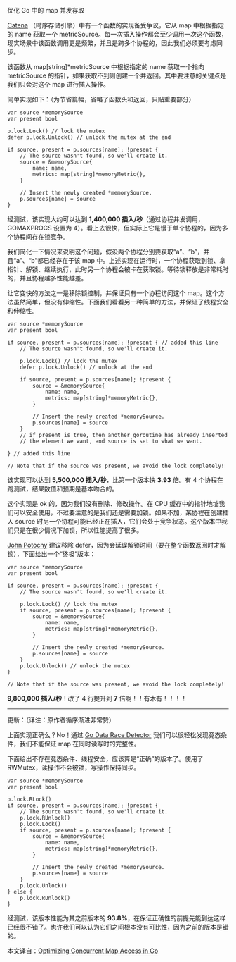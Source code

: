 优化 Go 中的 map 并发存取

[Catena](https://github.com/PreetamJinka/catena) （时序存储引擎）中有一个函数的实现备受争议，它从 map 中根据指定的 name 获取一个 metricSource。每一次插入操作都会至少调用一次这个函数，现实场景中该函数调用更是频繁，并且是跨多个协程的，因此我们必须要考虑同步。

该函数从 map[string]*metricSource 中根据指定的 name 获取一个指向 metricSource 的指针，如果获取不到则创建一个并返回。其中要注意的关键点是我们只会对这个 map 进行插入操作。

简单实现如下：（为节省篇幅，省略了函数头和返回，只贴重要部分）

```
var source *memorySource
var present bool

p.lock.Lock() // lock the mutex
defer p.lock.Unlock() // unlock the mutex at the end

if source, present = p.sources[name]; !present {
	// The source wasn't found, so we'll create it.
	source = &memorySource{
		name: name,
		metrics: map[string]*memoryMetric{},
	}

	// Insert the newly created *memorySource.
	p.sources[name] = source
}
```

经测试，该实现大约可以达到 **1,400,000 插入/秒**（通过协程并发调用，GOMAXPROCS 设置为 4）。看上去很快，但实际上它是慢于单个协程的，因为多个协程间存在锁竞争。

我们简化一下情况来说明这个问题，假设两个协程分别要获取“a”、“b”，并且“a”、“b”都已经存在于该 map 中。上述实现在运行时，一个协程获取到锁、拿指针、解锁、继续执行，此时另一个协程会被卡在获取锁。等待锁释放是非常耗时的，并且协程越多性能越差。

让它变快的方法之一是移除锁控制，并保证只有一个协程访问这个 map。这个方法虽然简单，但没有伸缩性。下面我们看看另一种简单的方法，并保证了线程安全和伸缩性。 

```
var source *memorySource
var present bool

if source, present = p.sources[name]; !present { // added this line
	// The source wasn't found, so we'll create it.

	p.lock.Lock() // lock the mutex
	defer p.lock.Unlock() // unlock at the end

	if source, present = p.sources[name]; !present {
		source = &memorySource{
			name: name,
			metrics: map[string]*memoryMetric{},
		}

		// Insert the newly created *memorySource.
		p.sources[name] = source
	}
	// if present is true, then another goroutine has already inserted
	// the element we want, and source is set to what we want.

} // added this line

// Note that if the source was present, we avoid the lock completely!
```

该实现可以达到 **5,500,000 插入/秒**，比第一个版本快 **3.93** 倍。有 4 个协程在跑测试，结果数值和预期是基本吻合的。

这个实现是 ok 的，因为我们没有删除、修改操作。在 CPU 缓存中的指针地址我们可以安全使用，不过要注意的是我们还是需要加锁。如果不加，某协程在创建插入 source 时另一个协程可能已经正在插入，它们会处于竞争状态。这个版本中我们只是在很少情况下加锁，所以性能提高了很多。

[John Potocny](https://twitter.com/JohnPotocny1) 建议移除 defer，因为会延误解锁时间（要在整个函数返回时才解锁），下面给出一个“终极”版本：

```
var source *memorySource
var present bool

if source, present = p.sources[name]; !present {
	// The source wasn't found, so we'll create it.

	p.lock.Lock() // lock the mutex
	if source, present = p.sources[name]; !present {
		source = &memorySource{
			name: name,
			metrics: map[string]*memoryMetric{},
		}

		// Insert the newly created *memorySource.
		p.sources[name] = source
	}
	p.lock.Unlock() // unlock the mutex
}

// Note that if the source was present, we avoid the lock completely!
```

**9,800,000 插入/秒**！改了 4 行提升到 **7** 倍啊！！有木有！！！！

------------------------------------------

更新：（译注：原作者循序渐进非常赞）

上面实现正确么？No！通过 [Go Data Race Detector](https://golang.org/doc/articles/race_detector.html) 我们可以很轻松发现竟态条件，我们不能保证 map 在同时读写时的完整性。

下面给出不存在竟态条件、线程安全，应该算是“正确”的版本了。使用了 RWMutex，读操作不会被锁，写操作保持同步。

```
var source *memorySource
var present bool

p.lock.RLock()
if source, present = p.sources[name]; !present {
	// The source wasn't found, so we'll create it.
	p.lock.RUnlock()
	p.lock.Lock()
	if source, present = p.sources[name]; !present {
		source = &memorySource{
			name: name,
			metrics: map[string]*memoryMetric{},
		}

		// Insert the newly created *memorySource.
		p.sources[name] = source
	}
	p.lock.Unlock()
} else {
	p.lock.RUnlock()
}
```

经测试，该版本性能为其之前版本的 **93.8%**，在保证正确性的前提先能到达这样已经很不错了。也许我们可以认为它们之间根本没有可比性，因为之前的版本是错的。

本文译自：[Optimizing Concurrent Map Access in Go](http://misfra.me/optimizing-concurrent-map-access-in-go)

